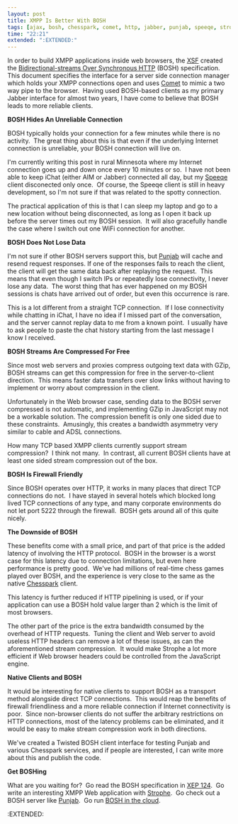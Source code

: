 ```yaml
---
layout: post
title: XMPP Is Better With BOSH
tags: [ajax, bosh, chesspark, comet, http, jabber, punjab, speeqe, strophe, xmpp]
time: "22:21"
extended: ":EXTENDED:"
---
```


In order to build XMPP applications inside web browsers, the <a href="http://www.xmpp.org/">XSF</a> created the <a href="http://www.xmpp.org/extensions/xep-0124.html">Bidirectional-streams Over Synchronous HTTP</a> (BOSH) specification.  This document specifies the interface for a server side connection manager which holds your XMPP connections open and uses <a href="http://en.wikipedia.org/wiki/Comet_(programming)">Comet</a> to mimic a two way pipe to the browser.  Having used BOSH-based clients as my primary Jabber interface for almost two years, I have come to believe that BOSH leads to more reliable clients.

<strong>BOSH Hides An Unreliable Connection</strong>

BOSH typically holds your connection for a few minutes while there is no activity.  The great thing about this is that even if the underlying Internet connection is unreliable, your BOSH connection will live on.

I'm currently writing this post in rural Minnesota where my Internet connection goes up and down once every 10 minutes or so.  I have not been able to keep iChat (either AIM or Jabber) connected all day, but my <a href="http://www.speeqe.com/">Speeqe</a> client disconected only once.  Of course, the Speeqe client is still in heavy development, so I'm not sure if that was related to the spotty connection.

The practical application of this is that I can sleep my laptop and go to a new location without being disconnected, as long as I open it back up before the server times out my BOSH session.  It will also gracefully handle the case where I switch out one WiFi connection for another.

<strong>BOSH Does Not Lose Data</strong>

I'm not sure if other BOSH servers support this, but <a href="http://www.butterfat.net/wiki/Projects/PunJab">Punjab</a> will cache and resend request responses. If one of the responses fails to reach the client, the client will get the same data back after replaying the request.  This means that even though I switch IPs or repeatedly lose connectivity, I never lose any data.  The worst thing that has ever happened on my BOSH sessions is chats have arrived out of order, but even this occurrence is rare.

This is a lot different from a straight TCP connection.  If I lose connectivity while chatting in iChat, I have no idea if I missed part of the conversation, and the server cannot replay data to me from a known point.  I usually have to ask people to paste the chat history starting from the last message I know I received.

<strong>BOSH Streams Are Compressed For Free</strong>

Since most web servers and proxies compress outgoing text data with GZip, BOSH streams can get this compression for free in the server-to-client direction.  This means faster data transfers over slow links without having to implement or worry about compression in the client.

Unfortunately in the Web browser case, sending data to the BOSH server compressed is not automatic, and implementing GZip in JavaScript may not be a workable solution. The compression benefit is only one sided due to these constraints.  Amusingly, this creates a bandwidth asymmetry very similar to cable and ADSL connections.

How many TCP based XMPP clients currently support stream compression?  I think not many.  In contrast, all current BOSH clients have at least one sided stream compression out of the box.

<strong>BOSH Is Firewall Friendly</strong>

Since BOSH operates over HTTP, it works in many places that direct TCP connections do not.  I have stayed in several hotels which blocked long lived TCP connections of any type, and many corporate environments do not let port 5222 through the firewall.  BOSH gets around all of this quite nicely.

<strong>The Downside of BOSH</strong>

These benefits come with a small price, and part of that price is the added latency of involving the HTTP protocol.  BOSH in the browser is a worst case for this latency due to connection limitations, but even here performance is pretty good.  We've had millions of real-time chess games played over BOSH, and the experience is very close to the same as the native <a href="http://www.chesspark.com/">Chesspark</a> client.

This latency is further reduced if HTTP pipelining is used, or if your application can use a BOSH hold value larger than 2 which is the limit of most browsers.

The other part of the price is the extra bandwidth consumed by the overhead of HTTP requests.  Tuning the client and Web server to avoid useless HTTP headers can remove a lot of these issues, as can the aforementioned stream compression.  It would make Strophe a lot more efficient if Web browser headers could be controlled from the JavaScript engine.

<strong>Native Clients and BOSH</strong>

It would be interesting for native clients to support BOSH as a transport method alongside direct TCP connections.  This would reap the benefits of firewall friendliness and a more reliable connection if Internet connectivity is poor.  Since non-browser clients do not suffer the arbitrary restrictions on HTTP connections, most of the latency problems can be eliminated, and it would be easy to make stream compression work in both directions.

We've created a Twisted BOSH client interface for testing Punjab and various Chesspark services, and if people are interested, I can write more about this and publish the code.

<strong>Get BOSHing</strong>

What are you waiting for?  Go read the BOSH specification in <a href="http://www.xmpp.org/extensions/xep-0124.html">XEP 124</a>.  Go write an interesting XMPP Web application with <a href="https://metajack.im/2008/06/30/strophe-preview-xmpp-in-javascript/">Strophe</a>.  Go check out a BOSH server like <a href="http://www.butterfat.net/wiki/Projects/PunJab">Punjab</a>.  Go run <a href="http://thetofu.livejournal.com/71339.html">BOSH in the cloud</a>.

:EXTENDED:


